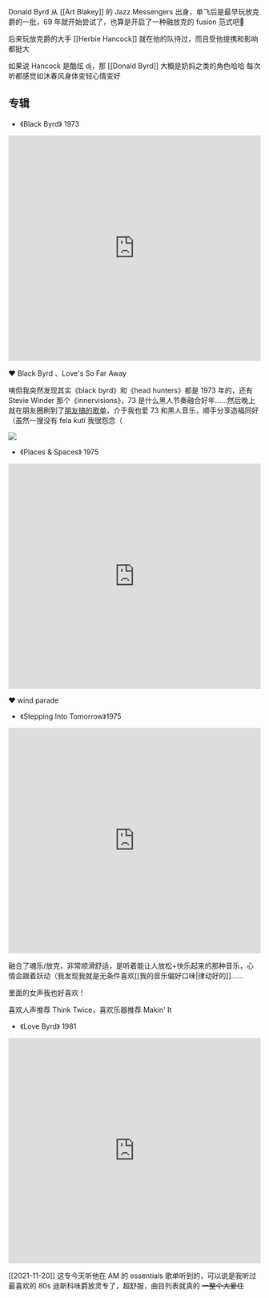 Donald Byrd 从 [[Art Blakey]] 的 Jazz Messengers 出身，单飞后是最早玩放克爵的一批，69 年就开始尝试了，也算是开启了一种融放克的 fusion 范式吧🤔

后来玩放克爵的大手 [[Herbie Hancock]]  就在他的队待过，而且受他提携和影响都挺大

如果说 Hancock 是酷炫 dj，那 [[Donald Byrd]] 大概是奶妈之类的角色哈哈 每次听都感觉如沐春风身体变轻心情变好

## 专辑
- 《Black Byrd》 1973

<iframe allow="autoplay *; encrypted-media *; fullscreen *; clipboard-write" frameborder="0" height="450" style="width:100%;max-width:660px;overflow:hidden;background:transparent;" sandbox="allow-forms allow-popups allow-same-origin allow-scripts allow-storage-access-by-user-activation allow-top-navigation-by-user-activation" src="https://embed.music.apple.com/hk/album/black-byrd/1443275060?l=en"></iframe>

❤️ Black Byrd 、Love's So Far Away

咦但我突然发现其实《black byrd》和《head hunters》都是 1973 年的，还有 Stevie Winder 那个《innervisions》，73 是什么黑人节奏融合好年……然后晚上就在朋友圈刷到了[朋友搞的歌单](https://music.163.com/#/playlist?app_version=8.6.15&id=7077709500&creatorId=1379127248)，介于我也爱 73 和黑人音乐，顺手分享造福同好（虽然一搜没有 fela kuti 我很怨念（

![](https://picture-guan.oss-cn-hangzhou.aliyuncs.com/20220821214627.png)

- 《Places & Spaces》 1975

<iframe allow="autoplay *; encrypted-media *; fullscreen *; clipboard-write" frameborder="0" height="450" style="width:100%;max-width:660px;overflow:hidden;background:transparent;" sandbox="allow-forms allow-popups allow-same-origin allow-scripts allow-storage-access-by-user-activation allow-top-navigation-by-user-activation" src="https://embed.music.apple.com/hk/album/places-spaces/724869220?l=en"></iframe>

❤️ wind parade

- 《Stepping Into Tomorrow》1975

<iframe allow="autoplay *; encrypted-media *; fullscreen *; clipboard-write" frameborder="0" height="450" style="width:100%;max-width:660px;overflow:hidden;background:transparent;" sandbox="allow-forms allow-popups allow-same-origin allow-scripts allow-storage-access-by-user-activation allow-top-navigation-by-user-activation" src="https://embed.music.apple.com/hk/album/stepping-into-tomorrow/738330711?l=en"></iframe>

融合了魂乐/放克，非常顺滑舒适，是听着能让人放松+快乐起来的那种音乐，心情会跟着跃动（我发现我就是无条件喜欢[[我的音乐偏好口味|律动好的]]……

里面的女声我也好喜欢！

喜欢人声推荐 Think Twice，喜欢乐器推荐 Makin' It

- 《Love Byrd》 1981

<iframe allow="autoplay *; encrypted-media *; fullscreen *; clipboard-write" frameborder="0" height="450" style="width:100%;max-width:660px;overflow:hidden;background:transparent;" sandbox="allow-forms allow-popups allow-same-origin allow-scripts allow-storage-access-by-user-activation allow-top-navigation-by-user-activation" src="https://embed.music.apple.com/hk/album/love-byrd/276967981?l=en"></iframe>

[[2021-11-20]] 这专今天听他在 AM 的 essentials 歌单听到的，可以说是我听过最喜欢的 80s 迪斯科味爵放灵专了，超舒服，曲目列表就真的 ~~一整个大爱住~~

